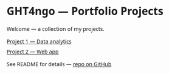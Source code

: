 <!doctype html>
<html lang="en">
<head>
  <meta charset="utf-8" />
  <meta name="viewport" content="width=device-width,initial-scale=1" />
  <title>GHT4ngo — Portfolio Projects</title>
  <style>
    body { font-family: system-ui, Arial; max-width: 800px; margin: 3rem auto; padding: 0 1rem; }
    nav ul { list-style: none; padding: 0; }
    nav li { margin: .5rem 0; }
  </style>
</head>
<body>
  <h1>GHT4ngo — Portfolio Projects</h1>
  <p>Welcome — a collection of my projects.</p>

  <nav>
    <ul>
      <li><a href="./project1-fbi/">Project 1 — Data analytics</a></li>
      <li><a href="./project2-name/">Project 2 — Web app</a></li>
    </ul>
  </nav>

  <footer>
    <p>See README for details — <a href="https://github.com/GHT4ngo/portfolio-projects">repo on GitHub</a></p>
  </footer>
</body>
</html>
